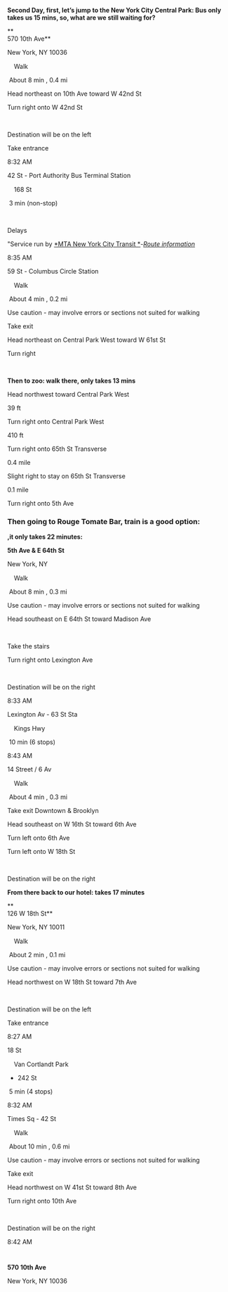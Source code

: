 **Second Day, first, let’s jump to the New York City Central Park: Bus
only takes us 15 mins, so, what are we still waiting for?**

**  
570 10th Ave**

New York, NY 10036

<img src="media/image1.png" width="15" height="15" />Walk

 About 8 min , 0.4 mi

Head northeast on 10th Ave toward W 42nd St

Turn right onto W 42nd St

 

Destination will be on the left

Take entrance

8:32 AM

42 St - Port Authority Bus Terminal Station

<img src="media/image2.png" width="15" height="15" />168 St

 3 min (non-stop)

 

Delays

"Service run by [*MTA New York City
Transit *](http://www.mta.info/)-[*Route
information*](http://web.mta.info/nyct/service/pdf/tacur.pdf)

8:35 AM

59 St - Columbus Circle Station

<img src="media/image1.png" width="15" height="15" />Walk

 About 4 min , 0.2 mi

Use caution - may involve errors or sections not suited for walking

Take exit

Head northeast on Central Park West toward W 61st St

Turn right

 

**Then to zoo: walk there, only takes 13 mins**

Head northwest toward Central Park West

39 ft

Turn right onto Central Park West

410 ft

Turn right onto 65th St Transverse

0.4 mile

Slight right to stay on 65th St Transverse

0.1 mile

Turn right onto 5th Ave

### Then going to Rouge Tomate Bar, train is a good option:

**,it only takes 22 minutes:**

**5th Ave & E 64th St**

New York, NY

<img src="media/image1.png" width="15" height="15" />Walk

 About 8 min , 0.3 mi

Use caution - may involve errors or sections not suited for walking

Head southeast on E 64th St toward Madison Ave

 

Take the stairs

Turn right onto Lexington Ave

 

Destination will be on the right

8:33 AM

Lexington Av - 63 St Sta

<img src="media/image3.png" width="15" height="15" />Kings Hwy

 10 min (6 stops)

8:43 AM

14 Street / 6 Av

<img src="media/image1.png" width="15" height="15" />Walk

 About 4 min , 0.3 mi

Take exit Downtown & Brooklyn

Head southeast on W 16th St toward 6th Ave

Turn left onto 6th Ave

Turn left onto W 18th St

 

Destination will be on the right

**From there back to our hotel: takes 17 minutes**

**  
126 W 18th St**

New York, NY 10011

<img src="media/image1.png" width="15" height="15" />Walk

 About 2 min , 0.1 mi

Use caution - may involve errors or sections not suited for walking

Head northwest on W 18th St toward 7th Ave

 

Destination will be on the left

Take entrance

8:27 AM

18 St

<img src="media/image4.png" width="15" height="15" />Van Cortlandt Park
- 242 St

 5 min (4 stops)

8:32 AM

Times Sq - 42 St

<img src="media/image1.png" width="15" height="15" />Walk

 About 10 min , 0.6 mi

Use caution - may involve errors or sections not suited for walking

Take exit

Head northwest on W 41st St toward 8th Ave

Turn right onto 10th Ave

 

Destination will be on the right

8:42 AM

<img src="media/image5.png" width="13" height="13" />

**570 10th Ave**

New York, NY 10036
